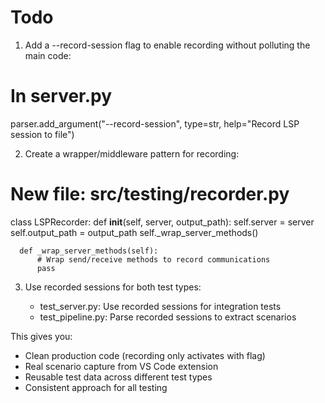 # Todo

1. Add a --record-session flag to enable recording without polluting the main code:

# In server.py

parser.add_argument("--record-session", type=str, help="Record LSP session to file")

2. Create a wrapper/middleware pattern for recording:

# New file: src/testing/recorder.py

class LSPRecorder: def **init**(self, server, output_path): self.server = server self.output_path = output_path
self.\_wrap_server_methods()

      def _wrap_server_methods(self):
          # Wrap send/receive methods to record communications
          pass

3. Use recorded sessions for both test types:

   - test_server.py: Use recorded sessions for integration tests
   - test_pipeline.py: Parse recorded sessions to extract scenarios

This gives you:

- Clean production code (recording only activates with flag)
- Real scenario capture from VS Code extension
- Reusable test data across different test types
- Consistent approach for all testing
